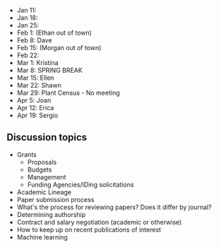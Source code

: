 * Jan 11:
* Jan 18:
* Jan 25: 
* Feb 1: (Ethan out of town)
* Feb 8: Dave
* Feb 15: (Morgan out of town)
* Feb 22:
* Mar 1: Kristina
* Mar 8: SPRING BREAK
* Mar 15: Ellen
* Mar 22: Shawn
* Mar 29: Plant Census - No meeting
* Apr 5: Joan
* Apr 12: Erica
* Apr 19: Sergio

## Discussion topics

* Grants
    * Proposals
    * Budgets
    * Management
    * Funding Agencies/IDing solicitations
* Academic Lineage
* Paper submission process
* What's the process for reviewing papers? Does it differ by journal?
* Determining authorship
* Contract and salary negotiation (academic or otherwise)
* How to keep up on recent publications of interest
* Machine learning